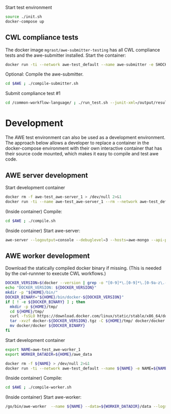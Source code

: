 

Start test environment
```bash
source ./init.sh
docker-compose up
```


## CWL compliance tests

The docker image `mgrast/awe-submitter-testing` has all CWL compliance tests and the awe-submitter installed. Start the container: 

```bash
docker run -ti --network awe-test_default --name awe-submitter -e SHOCK_SERVER="http://shock:7445" -e AWE_SERVER="http://awe-server:80" --workdir=/go/src/github.com/MG-RAST/AWE -v ${HOME}/gopath/src:/go/src --entrypoint=/bin/ash mgrast/awe-submitter-testing
```


Optional: Compile the awe-submitter.
```bash
cd $AWE ; ./compile-submitter.sh
```



Submit compliance test #1
```bash
cd /common-workflow-language/ ; ./run_test.sh --junit-xml=/output/result.xml --timeout=120 -n1 RUNNER=/go/bin/awe-cwl-submitter-wrapper.sh
```




# Development
The AWE test environment can also be used as a development environment. The approach below allows a developer to replace a container in the docker-compose environment with their own interactive container that has their source code mounted, which makes it easy to compile and test awe code.

## AWE server development
Start development container 
```bash
docker rm -f awe-test_awe-server_1 > /dev/null 2>&1
docker run -ti --name awe-test_awe-server_1 --rm --network awe-test_default --network-alias awe-server -p 81:80 -v ${HOME}/gopath/src:/go/src mgrast/awe-server
```

(Inside container) Compile:
```bash
cd $AWE ; ./compile.sh
```

(Inside container) Start awe-server:
```bash
awe-server --logoutput=console --debuglevel=3 --hosts=awe-mongo --api-port=80 --api-url='http://localhost:81' --title="test AWE server" --max_work_failure=1 --recover --max_client_failure=1000
```


## AWE worker development
Download the statically compiled docker binary if missing. (This is needed by the cwl-runnner to execute CWL workflows.)
```bash
DOCKER_VERSION=$(docker --version | grep -o "[0-9]*\.[0-9]*\.[0-9a-z\.-]*")
echo "DOCKER_VERSION: ${DOCKER_VERSION}"
mkdir -p "${HOME}/bin/"
DOCKER_BINARY="${HOME}/bin/docker-${DOCKER_VERSION}"
if [ ! -e ${DOCKER_BINARY} ] ; then
  mkdir -p ${HOME}/tmp/
  cd ${HOME}/tmp/
  curl -fsSLO https://download.docker.com/linux/static/stable/x86_64/docker-${DOCKER_VERSION}.tgz
  tar -xvzf docker-${DOCKER_VERSION}.tgz -C ${HOME}/tmp/ docker/docker
  mv docker/docker ${DOCKER_BINARY}
fi
```

Start development container 
```bash
export NAME=awe-test_awe-worker_1
export WORKER_DATADIR=${HOME}/awe_data

docker rm -f ${NAME} > /dev/null 2>&1
docker run -ti --network awe-test_default --name ${NAME} -e NAME=${NAME} -e WORKER_DATADIR=${WORKER_DATADIR} --workdir=/go/src/github.com/MG-RAST/AWE -v ${WORKER_DATADIR}:${WORKER_DATADIR}  -v ${DOCKER_BINARY}:/usr/local/bin/docker -v /var/run/docker.sock:/var/run/docker.sock -v ${HOME}/gopath/src:/go/src -v /tmp:/tmp  mgrast/awe-worker ash
```

(Inside container) Compile:
```bash
cd $AWE ; ./compile-worker.sh
```

(Inside container) Start awe-worker:
```bash
/go/bin/awe-worker  --name ${NAME} --data=${WORKER_DATADIR}/data --logs=${WORKER_DATADIR}/logs --workpath=${WORKER_DATADIR}/work  --serverurl=http://awe-server:80 --group=default --supported_apps=* --auto_clean_dir=false --debuglevel=3 
```


